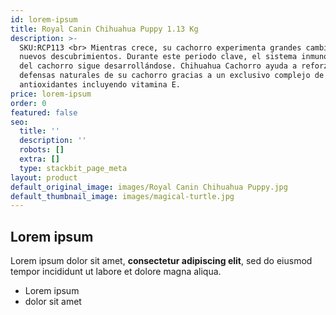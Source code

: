 ```yaml
---
id: lorem-ipsum
title: Royal Canin Chihuahua Puppy 1.13 Kg
description: >-
  SKU:RCP113 <br> Mientras crece, su cachorro experimenta grandes cambios y
  nuevos descubrimientos. Durante este periodo clave, el sistema inmunológico
  del cachorro sigue desarrollándose. Chihuahua Cachorro ayuda a reforzar las
  defensas naturales de su cachorro gracias a un exclusivo complejo de
  antioxidantes incluyendo vitamina E.
price: lorem-ipsum
order: 0
featured: false
seo:
  title: ''
  description: ''
  robots: []
  extra: []
  type: stackbit_page_meta
layout: product
default_original_image: images/Royal Canin Chihuahua Puppy.jpg
default_thumbnail_image: images/magical-turtle.jpg
---
```

## Lorem ipsum

Lorem ipsum dolor sit amet, **consectetur adipiscing elit**, sed do eiusmod tempor incididunt ut labore et dolore magna aliqua.

- Lorem ipsum
- dolor sit amet